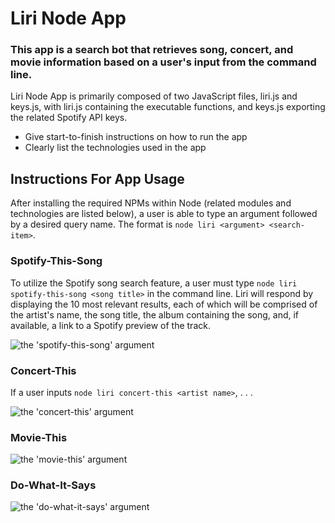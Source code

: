 # Liri Node App

### This app is a search bot that retrieves song, concert, and movie information based on a user's input from the command line.

Liri Node App is primarily composed of two JavaScript files, liri.js and keys.js, with liri.js containing the executable functions, and keys.js exporting the related Spotify API keys. 

* Give start-to-finish instructions on how to run the app
* Clearly list the technologies used in the app

## Instructions For App Usage

After installing the required NPMs within Node (related modules and technologies are listed below), a user is able to type an argument followed by a desired query name. The format is `node liri <argument> <search-item>`.

### Spotify-This-Song

To utilize the Spotify song search feature, a user must type `node liri spotify-this-song <song title>` in the command line. Liri will respond by displaying the 10 most relevant results, each of which will be comprised of the artist's name, the song title, the album containing the song, and, if available, a link to a Spotify preview of the track.

![the 'spotify-this-song' argument](https://media.giphy.com/media/Y2hvAPdKuNCGwB26lk/giphy.gif)

### Concert-This

If a user inputs `node liri concert-this <artist name>`,  . . .

![the 'concert-this' argument](https://media.giphy.com/media/eMDz5RbxdTtlcosaOn/giphy.gif)

### Movie-This

![the 'movie-this' argument](https://media.giphy.com/media/gHQCdj8i3nSHC8xWfx/giphy.gif)

### Do-What-It-Says

![the 'do-what-it-says' argument](https://media.giphy.com/media/SUczF0kBZWgh37cb5j/giphy.gif)
